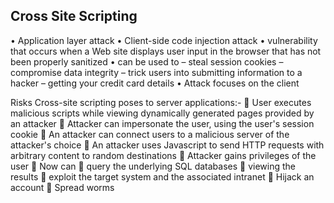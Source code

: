 ## Cross Site Scripting
• Application layer attack
• Client-side code injection attack
• vulnerability that occurs when a Web site displays
user input in the browser that has not been
properly sanitized
• can be used to
– steal session cookies
– compromise data integrity
– trick users into submitting information to a hacker
– getting your credit card details
• Attack focuses on the client

Risks Cross-site scripting poses to server applications:-
 User executes malicious scripts while viewing dynamically
generated pages provided by an attacker
 Attacker can impersonate the user, using the user's session cookie
 An attacker can connect users to a malicious server of the attacker's
choice
 An attacker uses Javascript to send HTTP requests with arbitrary
content to random destinations
 Attacker gains privileges of the user
 Now can
 query the underlying SQL databases
 viewing the results
 exploit the target system and the associated intranet
 Hijack an account
 Spread worms